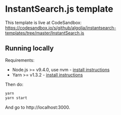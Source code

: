 # InstantSearch.js template

This template is live at CodeSandbox: https://codesandbox.io/s/github/algolia/instantsearch-templates/tree/master/InstantSearch.js

## Running locally

Requirements:
- Node.js >= v9.4.0, use nvm - [install instructions](https://github.com/creationix/nvm#install-script)
- Yarn >= v1.3.2 - [install instructions](https://yarnpkg.com/en/docs/install#alternatives-tab)

Then do:

```sh
yarn
yarn start
```

And go to http://localhost:3000.
